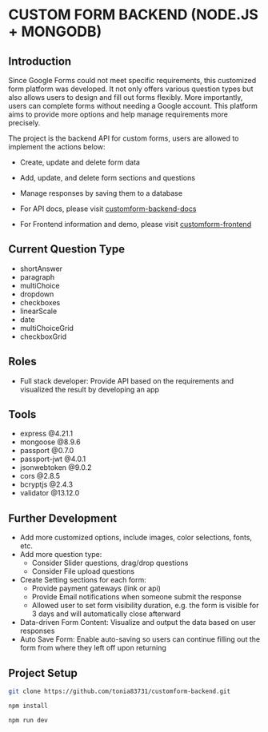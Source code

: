 # CUSTOM FORM BACKEND (NODE.JS + MONGODB)

## Introduction

Since Google Forms could not meet specific requirements, this customized form platform was developed. It not only offers various question types but also allows users to design and fill out forms flexibly. More importantly, users can complete forms without needing a Google account. This platform aims to provide more options and help manage requirements more precisely.

The project is the backend API for custom forms, users are allowed to implement the actions below:

- Create, update and delete form data
- Add, update, and delete form sections and questions
- Manage responses by saving them to a database

- For API docs, please visit [customform-backend-docs](https://github.com/tonia83731/customform-backend-docs/tree/main)

- For Frontend information and demo, please visit [customform-frontend](https://github.com/tonia83731/customform-frontend)

## Current Question Type

- shortAnswer
- paragraph
- multiChoice
- dropdown
- checkboxes
- linearScale
- date
- multiChoiceGrid
- checkboxGrid

## Roles

- Full stack developer: Provide API based on the requirements and visualized the result by developing an app

## Tools

- express @4.21.1
- mongoose @8.9.6
- passport @0.7.0
- passport-jwt @4.0.1
- jsonwebtoken @9.0.2
- cors @2.8.5
- bcryptjs @2.4.3
- validator @13.12.0

## Further Development

- Add more customized options, include images, color selections, fonts, etc.
- Add more question type:
  - Consider Slider questions, drag/drop questions
  - Consider File upload questions
- Create Setting sections for each form:
  - Provide payment gateways (link or api)
  - Provide Email notifications when someone submit the response
  - Allowed user to set form visibility duration, e.g. the form is visible for 3 days and will automatically close afterward
- Data-driven Form Content: Visualize and output the data based on user responses
- Auto Save Form: Enable auto-saving so users can continue filling out the form from where they left off upon returning

## Project Setup

```sh
git clone https://github.com/tonia83731/customform-backend.git
```

```sh
npm install
```

```sh
npm run dev
```
